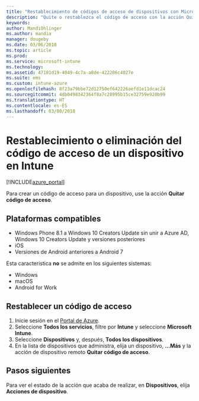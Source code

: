 ```yaml
---
title: "Restablecimiento de códigos de acceso de dispositivos con Microsoft Intune: Azure | Microsoft Docs"
description: "Quite o restablezca el código de acceso con la acción Quitar código de acceso en dispositivos que administre o supervise con Intune."
keywords: 
author: MandiOhlinger
ms.author: mandia
manager: dougeby
ms.date: 03/06/2018
ms.topic: article
ms.prod: 
ms.service: microsoft-intune
ms.technology: 
ms.assetid: 47181d19-4049-4c7a-a8de-422206c4027e
ms.suite: ems
ms.custom: intune-azure
ms.openlocfilehash: 8f23a79bbe72d12750ef642226aefd1e11dcac24
ms.sourcegitcommit: 4db0498342364f8a7c28995b15ce32759e920b99
ms.translationtype: HT
ms.contentlocale: es-ES
ms.lasthandoff: 03/08/2018
---
```

# <a name="reset-or-remove-a-device-passcode-in-intune"></a>Restablecimiento o eliminación del código de acceso de un dispositivo en Intune

[!INCLUDE[azure_portal](./includes/azure_portal.md)]

Para crear un código de acceso para un dispositivo, use la acción **Quitar código de acceso**.

## <a name="supported-platforms"></a>Plataformas compatibles

- Windows Phone 8.1 a Windows 10 Creators Update sin unir a Azure AD, Windows 10 Creators Update y versiones posteriores
- iOS
- Versiones de Android anteriores a Android 7

Esta característica **no** se admite en los siguientes sistemas:

- Windows
- macOS
- Android for Work

## <a name="reset-a-passcode"></a>Restablecer un código de acceso

1. Inicie sesión en el [Portal de Azure](https://portal.azure.com).
2. Seleccione **Todos los servicios**, filtre por **Intune** y seleccione **Microsoft Intune**.
3. Seleccione **Dispositivos** y, después, **Todos los dispositivos**.
4. En la lista de dispositivos que administra, elija un dispositivo, **…Más** y la acción de dispositivo remoto **Quitar código de acceso**.

## <a name="next-steps"></a>Pasos siguientes

Para ver el estado de la acción que acaba de realizar, en **Dispositivos**, elija **Acciones de dispositivo**.
